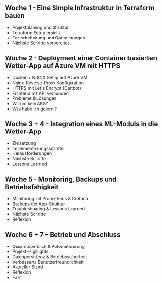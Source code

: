## Woche 1 - Eine Simple Infrastruktur in Terraform bauen
- Projektplanung und Struktur  
- Terraform Setup erstellt  
- Fehlerbehebung und Optimierungen  
- Nächste Schritte vorbereitet  

## Woche 2 - Deployment einer Container basierten Wetter-App auf Azure VM mit HTTPS
- Docker + NGINX Setup auf Azure VM  
- Nginx-Reverse-Proxy Konfiguration  
- HTTPS mit Let's Encrypt (Certbot)  
- Frontend mit API verbunden  
- Probleme & Lösungen  
- Warum kein AKS?  
- Was habe ich gelernt?  

## Woche 3 + 4 - Integration eines ML-Moduls in die Wetter-App
- Zielsetzung  
- Implementierungsschritte  
- Herausforderungen  
- Nächste Schritte  
- Lessons Learned  

## Woche 5 - Monitoring, Backups und Betriebsfähigkeit
- Monitoring mit Prometheus & Grafana  
- Backups der App-Struktur  
- Troubleshooting & Lessons Learned  
- Nächste Schritte  
- Reflexion  

## Woche 6 + 7 – Betrieb und Abschluss
- Gesamtüberblick & Automatisierung  
- Projekt-Highlights  
- Datenpersistenz & Betriebssicherheit  
- Verbesserte Benutzerfreundlichkeit  
- Aktueller Stand  
- Reflexion  
- Fazit
